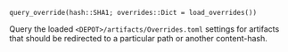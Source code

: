 ```
query_override(hash::SHA1; overrides::Dict = load_overrides())
```

Query the loaded `<DEPOT>/artifacts/Overrides.toml` settings for artifacts that should be redirected to a particular path or another content-hash.
